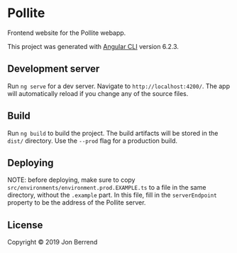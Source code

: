 # Pollite

Frontend website for the Pollite webapp.

This project was generated with [Angular CLI](https://github.com/angular/angular-cli) version 6.2.3.

## Development server

Run `ng serve` for a dev server. Navigate to `http://localhost:4200/`. The app will automatically reload if you change any of the source files.

## Build

Run `ng build` to build the project. The build artifacts will be stored in the `dist/` directory. Use the `--prod` flag for a production build.

## Deploying

NOTE: before deploying, make sure to copy `src/environments/environment.prod.EXAMPLE.ts` to a file
in the same directory, without the `.example` part. In this file, fill in the `serverEndpoint`
property to be the address of the Pollite server.

## License

Copyright © 2019 Jon Berrend

